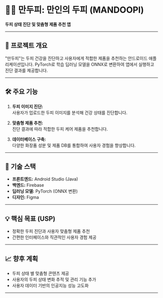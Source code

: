# 🧑‍💻 만두피: 만인의 두피 (MANDOOPI)
**두피 상태 진단 및 맞춤형 제품 추천 앱**  

---

## 📌 **프로젝트 개요**  
"만두피"는 두피 건강을 진단하고 사용자에게 적합한 제품을 추천하는 안드로이드 애플리케이션입니다. PyTorch로 학습 딥러닝 모델을 ONNX로 변환하여 앱에서 실행하고 진단 결과를 제공합니다.  

---

## 🛠️ **주요 기능**  
1. **두피 이미지 진단:**  
   사용자가 업로드한 두피 이미지를 분석해 건강 상태를 진단합니다.  

2. **맞춤형 제품 추천:**  
   진단 결과에 따라 적합한 두피 케어 제품을 추천합니다.  

3. **데이터베이스 구축:**  
   다양한 화장품 성분 및 제품 DB를 통합하여 사용자 경험을 향상합니다.  

---

## 🤖 **기술 스택**  
- **프론트엔드:** Android Studio (Java)  
- **백엔드:** Firebase  
- **딥러닝 모델:** PyTorch (ONNX 변환)
- **디자인:** Figma  

---

## 💡 **핵심 목표 (USP)**  
- 정확한 두피 진단과 사용자 맞춤형 제품 추천  
- 간편한 인터페이스와 직관적인 사용자 경험 제공  

---

## 📈 **향후 계획**  
- 두피 상태 별 맞춤형 콘텐츠 제공  
- 사용자의 두피 상태 변화 추적 및 관리 기능 추가  
- 사용자 데이터 기반의 인공지능 성능 고도화  

---
